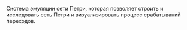 Система эмуляции сети Петри, которая позволяет строить и исследовать сеть Петри и визуализировать процесс срабатываний переходов. 
